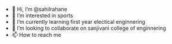 - 👋 Hi, I’m @sahilrahane
- 👀 I’m interested in sports
- 🌱 I’m currently learning first year electical enginnering
- 💞️ I’m looking to collaborate on sanjivani college of enginnering
- 📫 How to reach me 

<!---
MY NAME IS RAHANE SAHIL DIPAK 
ADDRESS-CHANDANAPURI SANGAMNER AHAMADNAGAR
COLLEGE NAME- SANJIVANI COLLEGE OF ENGINEERING KOPARGAON
--->
